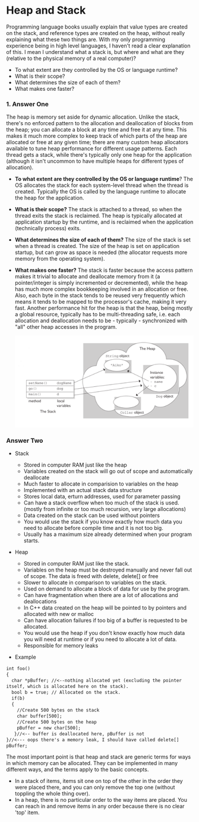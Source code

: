 # Heap and Stack
Programming language books usually explain that value types are created on the stack, and reference types are created on the heap, without really explaining what these two things are. With my only programming experience being in high level languages, I haven't read a clear explanation of this. I mean I understand what a stack is, but where and what are they (relative to the physical memory of a real computer)?
- To what extent are they controlled by the OS or language runtime?
- What is their scope?
- What determines the size of each of them?
- What makes one faster?

### 1. Answer One
The heap is memory set aside for dynamic allocation. Unlike the stack, there's no enforced pattern to the allocation and deallocation of blocks from the heap; you can allocate a block at any time and free it at any time. This makes it much more complex to keep track of which parts of the heap are allocated or free at any given time; there are many custom heap allocators available to tune heap performance for different usage patterns.
Each thread gets a stack, while there's typically only one heap for the application (although it isn't uncommon to have multiple heaps for different types of allocation).
- **To what extent are they controlled by the OS or language runtime**?
The OS allocates the stack for each system-level thread when the thread is created. Typically the OS is called by the language runtime to allocate the heap for the application.
- **What is their scope?**
The stack is attached to a thread, so when the thread exits the stack is reclaimed. The heap is typically allocated at application startup by the runtime, and is reclaimed when the application (technically process) exits.
- **What determines the size of each of them?**
The size of the stack is set when a thread is created. The size of the heap is set on application startup, but can grow as space is needed (the allocator requests more memory from the operating system).
- **What makes one faster?**
The stack is faster because the access pattern makes it trivial to allocate and deallocate memory from it (a pointer/integer is simply incremented or decremented), while the heap has much more complex bookkeeping involved in an allocation or free. Also, each byte in the stack tends to be reused very frequently which means it tends to be mapped to the processor's cache, making it very fast. Another performance hit for the heap is that the heap, being mostly a global resource, typically has to be multi-threading safe, i.e. each allocation and deallocation needs to be - typically - synchronized with "all" other heap accesses in the program.
    
    ![](./img/heap_stack_0.png?raw=true)

### Answer Two
- Stack
    - Stored in computer RAM just like the heap
    - Variables created on the stack will go out of scope and automatically deallocate
    - Much faster to allocate in comparision to variables on the heap
    - Implemented with an actual stack data structure
    - Stores local data, erturn addresses, used for parameter passing
    - Can have a stack overflow when too much of the stack is used. (mostly from infinite or too much recursion, very large allocations)
    - Data created on the stack can be used without pointers
    - You would use the stack if you know exactly how much data you need to allocate before compile time and it is not too big.
    - Usually has a maximum size already determined when your program starts.

- Heap 
    - Stored in computer RAM just like the stack.
    - Variables on the heap must be destroyed manually and never fall out of scope. The data is freed with delete, delete[] or free
    - Slower to allocate in comparison to variables on the stack.
    - Used on demand to allocate a block of data for use by the program.
    - Can have fragmentation when there are a lot of allocations and deallocations
    - In C++ data created on the heap will be pointed to by pointers and allocated with new or malloc
    - Can have allocation failures if too big of a buffer is requested to be allocated.
    - You would use the heap if you don't know exactly how much data you will need at runtime or if you need to allocate a lot of data.
    - Responsible for memory leaks

- Example
```
int foo()
{
  char *pBuffer; //<--nothing allocated yet (excluding the pointer itself, which is allocated here on the stack).
  bool b = true; // Allocated on the stack.
  if(b)
  {
    //Create 500 bytes on the stack
    char buffer[500];
    //Create 500 bytes on the heap
    pBuffer = new char[500];
   }//<-- buffer is deallocated here, pBuffer is not
}//<--- oops there's a memory leak, I should have called delete[] pBuffer;
```

The most important point is that heap and stack are generic terms for ways in which memory can be allocated. They can be implemented in many different ways, and the terms apply to the basic concepts.
- In a stack of items, items sit one on top of the other in the order they were placed there, and you can only remove the top one (without toppling the whole thing over).
- In a heap, there is no particular order to the way items are placed. You can reach in and remove items in any order because there is no clear 'top' item.

